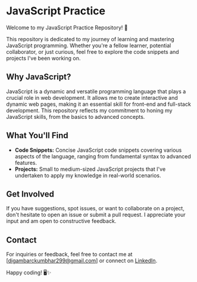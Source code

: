 

# JavaScript Practice

Welcome to my JavaScript Practice Repository! 🚀

This repository is dedicated to my journey of learning and mastering JavaScript programming. Whether you're a fellow learner, potential collaborator, or just curious, feel free to explore the code snippets and projects I've been working on.

## Why JavaScript?

JavaScript is a dynamic and versatile programming language that plays a crucial role in web development. It allows me to create interactive and dynamic web pages, making it an essential skill for front-end and full-stack development. This repository reflects my commitment to honing my JavaScript skills, from the basics to advanced concepts.

## What You'll Find

- **Code Snippets:** Concise JavaScript code snippets covering various aspects of the language, ranging from fundamental syntax to advanced features.
- **Projects:** Small to medium-sized JavaScript projects that I've undertaken to apply my knowledge in real-world scenarios.

## Get Involved

If you have suggestions, spot issues, or want to collaborate on a project, don't hesitate to open an issue or submit a pull request. I appreciate your input and am open to constructive feedback.



## Contact

For inquiries or feedback, feel free to contact me at [digambarckumbhar299@gmail.com] or connect on [LinkedIn](https://www.linkedin.com/in/digambar-kumbhar/).

Happy coding! 🖥️✨








